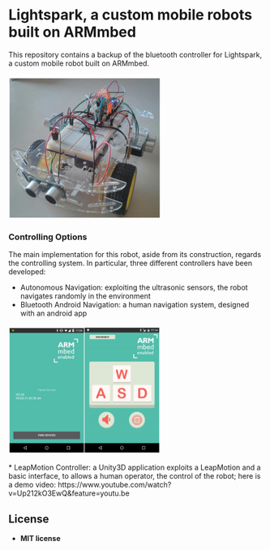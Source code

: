 # Lightspark, a custom mobile robots built on ARMmbed

This repository contains a backup of the bluetooth controller for Lightspark, a custom mobile robot built on ARMmbed.


<p float="center">
  <img src="/Images/robot.png" width="300" />
</p>

### Controlling Options

The main implementation for this robot, aside from its construction, regards the controlling system.
In particular, three different controllers have been developed:

* Autonomous Navigation: exploiting the ultrasonic sensors, the robot navigates randomly in the environment
* Bluetooth Android Navigation: a human navigation system, designed with an android app
<p float="center">
  <img src="/Images/controller_app.png" width="300" />
</p>
* LeapMotion Controller: a Unity3D application exploits a LeapMotion and a basic interface, to allows a human operator, the control of the robot; here is a demo video: https://www.youtube.com/watch?v=Up212kO3EwQ&feature=youtu.be

## License

- **MIT license**
